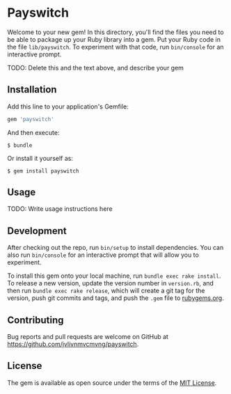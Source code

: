 # Payswitch

Welcome to your new gem! In this directory, you'll find the files you need to be able to package up your Ruby library into a gem. Put your Ruby code in the file `lib/payswitch`. To experiment with that code, run `bin/console` for an interactive prompt.

TODO: Delete this and the text above, and describe your gem

## Installation

Add this line to your application's Gemfile:

```ruby
gem 'payswitch'
```

And then execute:

    $ bundle

Or install it yourself as:

    $ gem install payswitch

## Usage

TODO: Write usage instructions here

## Development

After checking out the repo, run `bin/setup` to install dependencies. You can also run `bin/console` for an interactive prompt that will allow you to experiment.

To install this gem onto your local machine, run `bundle exec rake install`. To release a new version, update the version number in `version.rb`, and then run `bundle exec rake release`, which will create a git tag for the version, push git commits and tags, and push the `.gem` file to [rubygems.org](https://rubygems.org).

## Contributing

Bug reports and pull requests are welcome on GitHub at https://github.com/jvlivnmvcmvng/payswitch.


## License

The gem is available as open source under the terms of the [MIT License](http://opensource.org/licenses/MIT).

